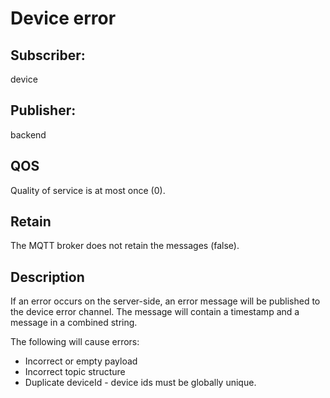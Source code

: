 # Device error

## Subscriber: 
device

## Publisher: 
backend

## QOS 
Quality of service is at most once (0).

## Retain
The MQTT broker does not retain the messages (false).

## Description
If an error occurs on the server-side, an error message will be published to the device error channel. The message will contain a timestamp and a message in a combined string. 

The following will cause errors:
* Incorrect or empty payload 
* Incorrect topic structure 
* Duplicate deviceId - device ids must be globally unique.
